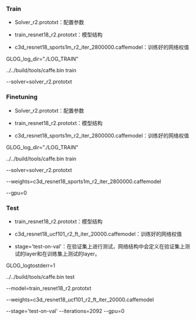 ### Train

- Solver_r2.prototxt：配置参数

- train_resnet18_r2.prototxt：模型结构

- c3d_resnet18_sports1m_r2_iter_2800000.caffemodel：训练好的网络权值

GLOG_log_dir="./LOG_TRAIN" 

../../build/tools/caffe.bin train 

--solver=solver_r2.prototxt 



### Finetuning

- Solver_r2.prototxt：配置参数

- train_resnet18_r2.prototxt：模型结构

- c3d_resnet18_sports1m_r2_iter_2800000.caffemodel：训练好的网络权值

GLOG_log_dir="./LOG_TRAIN" 

../../build/tools/caffe.bin train 

--solver=solver_r2.prototxt 

--weights=c3d_resnet18_sports1m_r2_iter_2800000.caffemodel 

--gpu=0



### Test



- train_resnet18_r2.prototxt：模型结构

- c3d_resnet18_ucf101_r2_ft_iter_20000.caffemodel：训练好的网络权值

- stage='test-on-val'：在验证集上进行测试，网络结构中会定义在验证集上测试的layer和在训练集上测试的layer。

GLOG_logtostderr=1 

../../build/tools/caffe.bin test 

--model=train_resnet18_r2.prototxt 

--weights=c3d_resnet18_ucf101_r2_ft_iter_20000.caffemodel 

--stage='test-on-val' --iterations=2092 --gpu=0


